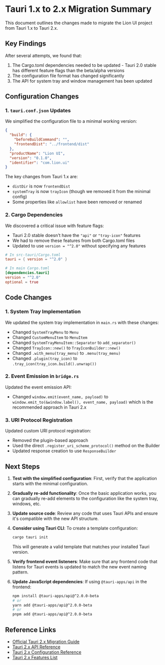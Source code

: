 # Tauri 1.x to 2.x Migration Summary

This document outlines the changes made to migrate the Lion UI project from Tauri 1.x to Tauri 2.x.

## Key Findings

After several attempts, we found that:

1. The Cargo.toml dependencies needed to be updated - Tauri 2.0 stable has different feature flags than the beta/alpha versions
2. The configuration file format has changed significantly
3. The API for system tray and window management has been updated

## Configuration Changes

### 1. `tauri.conf.json` Updates

We simplified the configuration file to a minimal working version:

```json
{
  "build": {
    "beforeBuildCommand": "",
    "frontendDist": "../frontend/dist"
  },
  "productName": "Lion UI",
  "version": "0.1.0",
  "identifier": "com.lion.ui"
}
```

The key changes from Tauri 1.x are:
- `distDir` is now `frontendDist`
- `systemTray` is now `trayIcon` (though we removed it from the minimal config)
- Some properties like `allowlist` have been removed or renamed

### 2. Cargo Dependencies

We discovered a critical issue with feature flags:
- Tauri 2.0 stable doesn't have the `"api"` or `"tray-icon"` features
- We had to remove these features from both Cargo.toml files
- Updated to use `version = "^2.0"` without specifying any features

```toml
# In src-tauri/Cargo.toml
tauri = { version = "^2.0" }

# In main Cargo.toml
[dependencies.tauri]
version = "^2.0"
optional = true
```

## Code Changes

### 1. System Tray Implementation

We updated the system tray implementation in `main.rs` with these changes:

- Changed `SystemTrayMenu` to `Menu`
- Changed `CustomMenuItem` to `MenuItem`
- Changed `SystemTrayMenuItem::Separator` to `add_separator()`
- Changed `TrayIcon::new()` to `TrayIconBuilder::new()`
- Changed `.with_menu(tray_menu)` to `.menu(tray_menu)`
- Changed `.plugin(tray_icon)` to `.tray_icon(tray_icon.build().unwrap())`

### 2. Event Emission in `bridge.rs`

Updated the event emission API:

- Changed `window.emit(event_name, payload)` to `window.emit_to(&window.label(), event_name, payload)`
  which is the recommended approach in Tauri 2.x

### 3. URI Protocol Registration

Updated custom URI protocol registration:

- Removed the plugin-based approach
- Used the direct `.register_uri_scheme_protocol()` method on the Builder
- Updated response creation to use `ResponseBuilder`

## Next Steps

1. **Test with the simplified configuration**: First, verify that the application starts with the minimal configuration.

2. **Gradually re-add functionality**: Once the basic application works, you can gradually re-add elements to the configuration like the system tray, windows, etc.

3. **Update source code**: Review any code that uses Tauri APIs and ensure it's compatible with the new API structure.

4. **Consider using Tauri CLI**: To create a template configuration:
   ```bash
   cargo tauri init
   ```

   This will generate a valid template that matches your installed Tauri version.

5. **Verify frontend event listeners**: Make sure that any frontend code that listens for Tauri events is updated to match the new event naming pattern.

6. **Update JavaScript dependencies**: If using `@tauri-apps/api` in the frontend:
   
   ```bash
   npm install @tauri-apps/api@^2.0.0-beta
   # or
   yarn add @tauri-apps/api@^2.0.0-beta
   # or 
   pnpm add @tauri-apps/api@^2.0.0-beta
   ```

## Reference Links

- [Official Tauri 2.x Migration Guide](https://tauri.app/v2/migration)
- [Tauri 2.x API Reference](https://docs.rs/tauri/2.0.0)
- [Tauri 2.x Configuration Reference](https://tauri.app/v2/api/config)
- [Tauri 2.x Features List](https://tauri.app/v2/api/features-and-attributes)